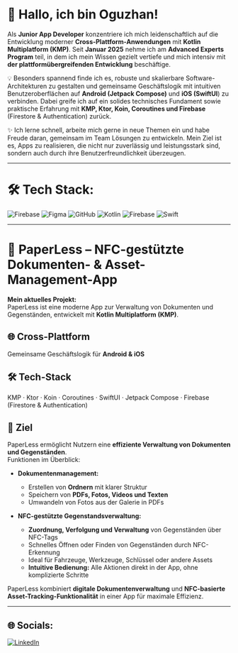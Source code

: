 # 👋 Hallo, ich bin Oguzhan!
Als **Junior App Developer** konzentriere ich mich leidenschaftlich auf die Entwicklung moderner **Cross-Plattform-Anwendungen** mit **Kotlin Multiplatform (KMP)**. 
Seit **Januar 2025** nehme ich am **Advanced Experts Program** teil, in dem ich mein Wissen gezielt vertiefe und mich intensiv mit **der plattformübergreifenden Entwicklung** beschäftige.

💡 Besonders spannend finde ich es, robuste und skalierbare Software-Architekturen zu gestalten und gemeinsame Geschäftslogik mit intuitiven Benutzeroberflächen auf **Android (Jetpack Compose)** und **iOS (SwiftUI**) zu verbinden. 
Dabei greife ich auf ein solides technisches Fundament sowie praktische Erfahrung mit **KMP, Ktor, Koin, Coroutines und Firebase** (Firestore & Authentication) zurück.

✨ Ich lerne schnell, arbeite mich gerne in neue Themen ein und habe Freude daran, gemeinsam im Team Lösungen zu entwickeln. 
Mein Ziel ist es, Apps zu realisieren, die nicht nur zuverlässig und leistungsstark sind, sondern auch durch ihre Benutzerfreundlichkeit überzeugen.

---

# 🛠️ Tech Stack:
![Firebase](https://img.shields.io/badge/firebase-%23039BE5.svg?style=for-the-badge&logo=firebase) ![Figma](https://img.shields.io/badge/figma-%23F24E1E.svg?style=for-the-badge&logo=figma&logoColor=white) ![GitHub](https://img.shields.io/badge/github-%23121011.svg?style=for-the-badge&logo=github&logoColor=white) ![Kotlin](https://img.shields.io/badge/kotlin-%237F52FF.svg?style=for-the-badge&logo=kotlin&logoColor=white) ![Firebase](https://img.shields.io/badge/firebase-a08021?style=for-the-badge&logo=firebase&logoColor=ffcd34) ![Swift](https://img.shields.io/badge/swift-F54A2A?style=for-the-badge&logo=swift&logoColor=white)

---

# 📄 PaperLess – NFC-gestützte Dokumenten- & Asset-Management-App

**Mein aktuelles Projekt:**  
PaperLess ist eine moderne App zur Verwaltung von Dokumenten und Gegenständen, entwickelt mit **Kotlin Multiplatform (KMP)**.  

## 🌐 Cross-Plattform
Gemeinsame Geschäftslogik für **Android & iOS**

## 🛠️ Tech-Stack
KMP · Ktor · Koin · Coroutines · SwiftUI · Jetpack Compose · Firebase (Firestore & Authentication)

## 🎯 Ziel
PaperLess ermöglicht Nutzern eine **effiziente Verwaltung von Dokumenten und Gegenständen**.  
Funktionen im Überblick:  

- **Dokumentenmanagement:**  
  - Erstellen von **Ordnern** mit klarer Struktur  
  - Speichern von **PDFs, Fotos, Videos und Texten**  
  - Umwandeln von Fotos aus der Galerie in PDFs  

- **NFC-gestützte Gegenstandsverwaltung:**  
  - **Zuordnung, Verfolgung und Verwaltung** von Gegenständen über NFC-Tags  
  - Schnelles Öffnen oder Finden von Gegenständen durch NFC-Erkennung  
  - Ideal für Fahrzeuge, Werkzeuge, Schlüssel oder andere Assets  
  - **Intuitive Bedienung:** Alle Aktionen direkt in der App, ohne komplizierte Schritte  

PaperLess kombiniert **digitale Dokumentenverwaltung** und **NFC-basierte Asset-Tracking-Funktionalität** in einer App für maximale Effizienz.


---


## 🌐 Socials:
[![LinkedIn](https://img.shields.io/badge/LinkedIn-%230077B5.svg?logo=linkedin&logoColor=white)](https://linkedin.com/in/https://www.linkedin.com/feed/?trk=cold_join_sign_in) 
